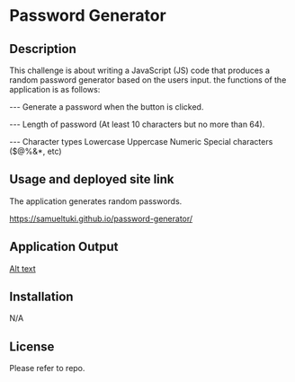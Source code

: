 #  Password Generator

## Description

This challenge is about writing a JavaScript (JS) code that produces a random password generator based on the users input. the functions of the application is as follows:

--- Generate a password when the button is clicked.

--- Length of password (At least 10 characters but no more than 64).

--- Character types
    Lowercase
    Uppercase
    Numeric
    Special characters ($@%&*, etc)

## Usage and deployed site link
The application generates random passwords.

https://samueltuki.github.io/password-generator/

## Application Output
[Alt text](../../Downloads/Web%20capture_17-1-2023_23014_.jpeg)


## Installation

N/A

## License

Please refer to repo.
